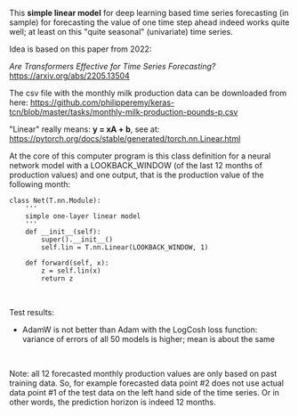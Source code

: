 This **simple linear model** for deep learning based time series forecasting (in sample) for forecasting the value of one time step ahead indeed works quite well; at least on this "quite seasonal" (univariate) time series.

Idea is based on this paper from 2022:

*Are Transformers Effective for Time Series Forecasting?* https://arxiv.org/abs/2205.13504

The csv file with the monthly milk production data can be downloaded from here: https://github.com/philipperemy/keras-tcn/blob/master/tasks/monthly-milk-production-pounds-p.csv

"Linear" really means: **y = xA + b**, see at: https://pytorch.org/docs/stable/generated/torch.nn.Linear.html

At the core of this computer program is this class definition for a neural network model with a LOOKBACK_WINDOW (of the last 12 months of production values) and one output, that is the production value of the following month:

```
class Net(T.nn.Module):
    '''
    simple one-layer linear model
    '''
    def __init__(self):
        super().__init__()
        self.lin = T.nn.Linear(LOOKBACK_WINDOW, 1)

    def forward(self, x):
        z = self.lin(x)
        return z
```

<br/>

Test results:
* AdamW is not better than Adam with the LogCosh loss function: variance of errors of all 50 models is higher; mean is about the same

<br/>

Note: all 12 forecasted monthly production values are only based on past training data. So, for example forecasted data point #2 does not use actual data point #1 of the test data on the left hand side of the time series. Or in other words, the prediction horizon is indeed 12 months.
